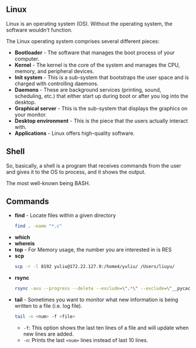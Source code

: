 ## Linux

Linux is an operating system (OS). 
Without the operating system, the software wouldn't function.

The Linux operating system comprises several different pieces:
- **Bootloader** - The software that manages the boot process of your computer.
- **Kernel** - The kernel is the core of the system and manages the CPU, memory, and peripheral devices.
- **Init system** - This is a sub-system that bootstraps the user space and is charged with controlling daemons.
- **Daemons** - These are background services (printing, sound, scheduling, etc.) that either start up during boot or after you log into the desktop.
- **Graphical server** - This is the sub-system that displays the graphics on your monitor.
- **Desktop environment** - This is the piece that the users actually interact with.
- **Applications** - Linux offers high-quality software.

## Shell

So, basically, a shell is a program that receives commands from the user and gives it to the OS to process, and it shows the output.

The most well-known being BASH.

## Commands

- **find** - Locate files within a given directory
	```bash
	find . -name "*.c"
	```
- **which**
- **whereis**
- **top** - For Memory usage, the number you are interested in is RES
- **scp**
	```bash
	scp -r -l 8192 yuliu@172.22.127.9:/home4/yuliu/ /Users/liuyu/
	```
- **rsync**
	```bash
	rsync -avu --progress --delete --exclude=\".*\" --exclude=\"__pycache__\" yuliu@172.22.127.9:/home4/yuliu/Desktop/Pylib/CactusTool/CactusTool /Users/liuyu/Desktop/CactusTool/
	```
- **tail** - Sometimes you want to monitor what new information is being written to a file (i.e. log file).
	```bash
	tail -n <num> -f <file>
	```
	- `-f`:  This option shows the last ten lines of a file and will update when new lines are added.
	- `-n`: Prints the last `<num>` lines instead of last 10 lines.
